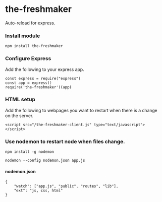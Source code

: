 # the-freshmaker
Auto-reload for express.

### Install module

    npm install the-freshmaker

### Configure Express
Add the following to your express app.

    const express = require("express")
    const app = express()
    require('the-freshmaker')(app)

### HTML setup
Add the following to webpages you want to restart when there is a change on the server.

    <script src="/the-freshmaker-client.js" type="text/javascript"></script>
    
    
### Use nodemon to restart node when files change.
    
    npm install -g nodemon
    
    nodemon --config nodemon.json app.js
    

#### nodemon.json

    {
        "watch": ["app.js", "public", "routes", "lib"],
        "ext": "js, css, html"
    }




